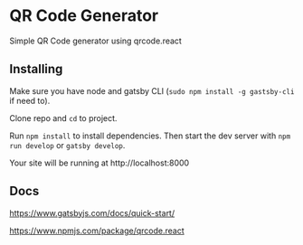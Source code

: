 <h1>QR Code Generator</h1>
Simple QR Code generator using qrcode.react

## Installing

Make sure you have node and gatsby CLI (`sudo npm install -g gastsby-cli` if need to).

Clone repo and `cd` to project. 

Run `npm install` to install dependencies. Then start the dev server with `npm run develop` or `gatsby develop`.

Your site will be running at http://localhost:8000

## Docs

https://www.gatsbyjs.com/docs/quick-start/

https://www.npmjs.com/package/qrcode.react
